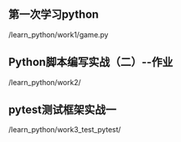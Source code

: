 ## 第一次学习python
/learn_python/work1/game.py

## Python脚本编写实战（二）--作业
/learn_python/work2/

## pytest测试框架实战一
/learn_python/work3_test_pytest/